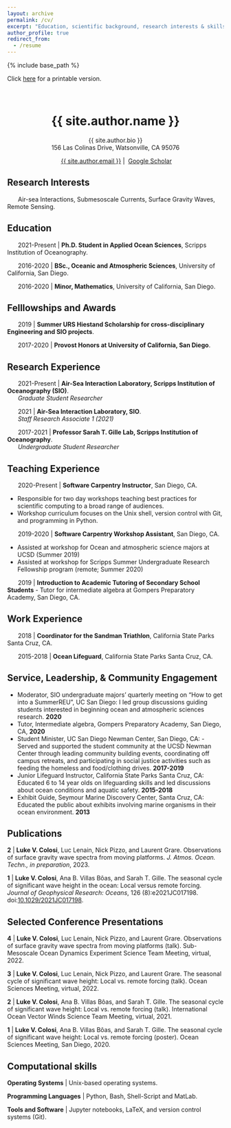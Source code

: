 ```yaml
---
layout: archive
permalink: /cv/
excerpt: "Education, scientific background, research interests & skills, and more."
author_profile: true
redirect_from:
  - /resume
---
```


{% include base_path %}

Click [here](/files/lcolosi_CV.pdf) for a printable version.<br /><br /><br />

<h1 align="center">{{ site.author.name }}</h1>
<p align="center">{{ site.author.bio }} <br /> 156 Las Colinas Drive, Watsonville, CA 95076</p>
<p align="center"><i class="fas fa-envelope" aria-hidden="true"></i>&nbsp;<a href="mailto:{{ site.author.email }}" target="_blank">{{ site.author.email }}</a> &#124; <i class="fas fa-fw fa-graduation-cap" aria-hidden="true"></i>&nbsp;<a href="https://scholar.google.com/citations?hl=en&user=7k2QNN4AAAAJ">Google Scholar</a></p>



## Research Interests

&ensp;&ensp;&ensp; Air-sea Interactions, Submesoscale Currents, Surface Gravity Waves, Remote Sensing.


## Education 
&ensp;&ensp;&ensp; 2021-Present &#124; **Ph.D. Student in Applied Ocean Sciences**, Scripps Institution of Oceanography. 

&ensp;&ensp;&ensp; 2016-2020 &#124; **BSc., Oceanic and Atmospheric Sciences**, University of California, San Diego.

&ensp;&ensp;&ensp; 2016-2020 &#124; **Minor, Mathematics**, University of California, San Diego.


## Felllowships and Awards

&ensp;&ensp;&ensp; 2019 &#124; **Summer URS Hiestand Scholarship for cross-disciplinary Engineering and SIO projects**.<br /> 

&ensp;&ensp;&ensp; 2017-2020 &#124; **Provost Honors at University of California, San Diego**.<br />


## Research Experience

&ensp;&ensp;&ensp; 2021-Present &#124; **Air-Sea Interaction Laboratory, Scripps Institution of Oceanography (SIO)**. <br />
&ensp;&ensp;&ensp; *Graduate Student Researcher* 

&ensp;&ensp;&ensp; 2021 &#124; **Air-Sea Interaction Laboratory, SIO**. <br />
&ensp;&ensp;&ensp; *Staff Research Associate 1 (2021)*

&ensp;&ensp;&ensp; 2017-2021 &#124; **Professor Sarah T. Gille Lab, Scripps Institution of Oceanography**. <br />
&ensp;&ensp;&ensp; *Undergraduate Student Researcher*

## Teaching Experience

&ensp;&ensp;&ensp; 2020-Present &#124; **Software Carpentry Instructor**, San Diego, CA.
  -  Responsible for two day workshops teaching best practices for scientific computing to a broad range of audiences.
  -  Workshop curriculum focuses on the Unix shell, version control with Git, and programming in Python.

&ensp;&ensp;&ensp; 2019-2020 &#124; **Software Carpentry Workshop Assistant**, San Diego, CA.
  -  Assisted at workshop for Ocean and atmospheric science majors at UCSD (Summer 2019) 
  -  Assisted at workshop for  Scripps Summer Undergraduate Research Fellowship program (remote; Summer 2020)

&ensp;&ensp;&ensp; 2019 &#124; **Introduction to Academic Tutoring of Secondary School Students** - Tutor for intermediate algebra at Gompers Preparatory Academy, San Diego, CA.

## Work Experience

&ensp;&ensp;&ensp; 2018 &#124; **Coordinator for the Sandman Triathlon**, California State Parks Santa Cruz, CA. <br />

&ensp;&ensp;&ensp; 2015-2018 &#124; **Ocean Lifeguard**, California State Parks Santa Cruz, CA. 
  
  
## Service, Leadership, & Community Engagement
- Moderator, SIO undergraduate majors’ quarterly meeting on “How to get into a SummerREU”, UC San Diego:  I led group discussions guiding students interested in beginning ocean and atmospheric sciences research. **2020**
- Tutor, Intermediate algebra, Gompers Preparatory Academy, San Diego, CA, **2020**
- Student Minister, UC San Diego Newman Center, San Diego, CA: - Served and supported the student community at the UCSD Newman Center through leading community building events, coordinating off campus retreats, and participating in social justice activities such as feeding the homeless and food/clothing drives. **2017-2019**
- Junior Lifeguard Instructor, California State Parks Santa Cruz, CA: Educated 6 to 14 year olds on lifeguarding skills and led discussions about ocean conditions and aquatic safety. **2015-2018**
- Exhibit Guide,  Seymour Marine Discovery Center, Santa Cruz, CA:  Educated the public about exhibits involving marine organisms in their ocean environment. **2013**

## Publications

**2** &#124; **Luke V. Colosi**, Luc Lenain, Nick Pizzo, and Laurent Grare. Observations of surface gravity wave spectra from moving platforms. *J. Atmos. Ocean. Techn., in preparation*, 2023.

**1** &#124; **Luke V. Colosi**, Ana B. Villas Bôas, and Sarah T. Gille. The seasonal cycle of significant wave height in the ocean: Local versus remote forcing. *Journal of Geophysical Research: Oceans*, 126 (8):e2021JC017198. doi:<a href="https://doi.org/10.1029/2021JC017198" target="_blank">10.1029/2021JC017198</a>.


## Selected Conference Presentations

**4** &#124; **Luke V. Colosi**, Luc Lenain, Nick Pizzo, and Laurent Grare. Observations of surface gravity wave spectra from moving platforms (talk). Sub-Mesoscale Ocean Dynamics Experiment Science Team Meeting, virtual, 2022.

**3** &#124; **Luke V. Colosi**, Luc Lenain, Nick Pizzo, and Laurent Grare. The seasonal cycle of significant wave height: Local vs. remote forcing (talk). Ocean Sciences Meeting, virtual, 2022.

**2** &#124; **Luke V. Colosi**, Ana B. Villas Bôas, and Sarah T. Gille. The seasonal cycle of significant wave height: Local vs. remote forcing (talk). International Ocean Vector Winds Science Team Meeting, virtual, 2021.

**1** &#124; **Luke V. Colosi**, Ana B. Villas Bôas, and Sarah T. Gille. The seasonal cycle of significant wave height: Local vs. remote forcing (poster). Ocean Sciences Meeting, San Diego, 2020.


## Computational skills

**Operating Systems** &#124; Unix-based operating systems.

**Programming Languages** &#124; Python, Bash, Shell-Script and MatLab.

**Tools and Software** &#124; Jupyter notebooks, LaTeX, and version control systems (Git).
